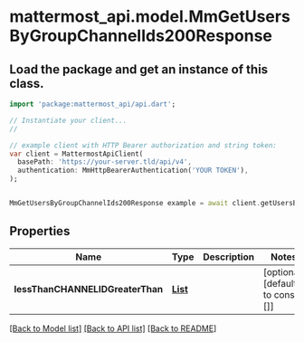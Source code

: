 # mattermost_api.model.MmGetUsersByGroupChannelIds200Response

## Load the package and get an instance of this class.
```dart
import 'package:mattermost_api/api.dart';

// Instantiate your client...
//

// example client with HTTP Bearer authorization and string token:
var client = MattermostApiClient(
  basePath: 'https://your-server.tld/api/v4',
  authentication: MmHttpBearerAuthentication('YOUR TOKEN'),
);


MmGetUsersByGroupChannelIds200Response example = await client.getUsersByGroupChannelIds200Response.FUNCTION_THAT_RETURNS_THIS_CLASS();

```

## Properties
Name | Type | Description | Notes
------------ | ------------- | ------------- | -------------
**lessThanCHANNELIDGreaterThan** | [**List<MmUser>**](MmUser.md) |  | [optional] [default to const []]

[[Back to Model list]](../GENERATED_README.md#documentation-for-models) [[Back to API list]](../GENERATED_README.md#documentation-for-api-endpoints) [[Back to README]](../GENERATED_README.md)


